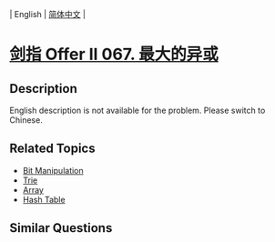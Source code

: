 
| English | [简体中文](README.md) |

# [剑指 Offer II 067. 最大的异或](https://leetcode-cn.com/problems/ms70jA/)

## Description

<p>English description is not available for the problem. Please switch to Chinese.</p>


## Related Topics

- [Bit Manipulation](https://leetcode-cn.com/tag/bit-manipulation)
- [Trie](https://leetcode-cn.com/tag/trie)
- [Array](https://leetcode-cn.com/tag/array)
- [Hash Table](https://leetcode-cn.com/tag/hash-table)

## Similar Questions


